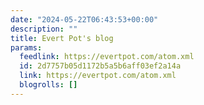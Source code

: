 ```yaml
---
date: "2024-05-22T06:43:53+00:00"
description: ""
title: Evert Pot's blog
params:
  feedlink: https://evertpot.com/atom.xml
  id: 2d7757b05d1172b5a5b6aff03ef2a14a
  link: https://evertpot.com/atom.xml
  blogrolls: []
---
```

